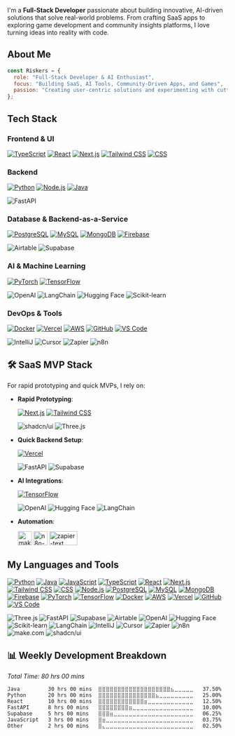 I'm a **Full-Stack Developer** passionate about building innovative, AI-driven solutions that solve real-world problems. From crafting SaaS apps to exploring game development and community insights platforms, I love turning ideas into reality with code.

## About Me
```javascript
const Riskers = {
  role: "Full-Stack Developer & AI Enthusiast",
  focus: "Building SaaS, AI Tools, Community-Driven Apps, and Games",
  passion: "Creating user-centric solutions and experimenting with cutting-edge tech"
};
```

## Tech Stack

### Frontend & UI
[![TypeScript](https://skillicons.dev/icons?theme=dark&i=ts)](https://skillicons.dev)
[![React](https://skillicons.dev/icons?theme=dark&i=react)](https://skillicons.dev)
[![Next.js](https://skillicons.dev/icons?theme=dark&i=nextjs)](https://skillicons.dev)
[![Tailwind CSS](https://skillicons.dev/icons?theme=dark&i=tailwind)](https://skillicons.dev)
[![CSS](https://skillicons.dev/icons?theme=dark&i=css)](https://skillicons.dev)

### Backend
[![Python](https://skillicons.dev/icons?theme=dark&i=py)](https://skillicons.dev)
[![Node.js](https://skillicons.dev/icons?theme=dark&i=nodejs)](https://skillicons.dev)
[![Java](https://skillicons.dev/icons?theme=dark&i=java)](https://skillicons.dev)

![FastAPI](https://img.shields.io/badge/-FastAPI-009688?logo=fastapi&logoColor=white)

### Database & Backend-as-a-Service
[![PostgreSQL](https://skillicons.dev/icons?theme=dark&i=postgres)](https://skillicons.dev)
[![MySQL](https://skillicons.dev/icons?theme=dark&i=mysql)](https://skillicons.dev)
[![MongoDB](https://skillicons.dev/icons?theme=dark&i=mongodb)](https://skillicons.dev)
[![Firebase](https://skillicons.dev/icons?theme=dark&i=firebase)](https://skillicons.dev)

![Airtable](https://img.shields.io/badge/-Airtable-18BFFF?logo=airtable&logoColor=white) 
![Supabase](https://img.shields.io/badge/-Supabase-3ECF8E?logo=supabase&logoColor=white) 

### AI & Machine Learning
[![PyTorch](https://skillicons.dev/icons?theme=dark&i=pytorch)](https://skillicons.dev)
[![TensorFlow](https://skillicons.dev/icons?theme=dark&i=tensorflow)](https://skillicons.dev)

![OpenAI](https://img.shields.io/badge/-OpenAI-412991?logo=openai&logoColor=white) 
![LangChain](https://img.shields.io/badge/-LangChain-1C3C3C?logo=langchain&logoColor=white) 
![Hugging Face](https://img.shields.io/badge/-Hugging_Face-FAD574?logo=huggingface&logoColor=black) 
![Scikit-learn](https://img.shields.io/badge/-Scikit_learn-F7931E?logo=scikit-learn&logoColor=white) 

### DevOps & Tools
[![Docker](https://skillicons.dev/icons?theme=dark&i=docker)](https://skillicons.dev)
[![Vercel](https://skillicons.dev/icons?theme=dark&i=vercel)](https://skillicons.dev)
[![AWS](https://skillicons.dev/icons?theme=dark&i=aws)](https://skillicons.dev)
[![GitHub](https://skillicons.dev/icons?theme=dark&i=github)](https://skillicons.dev)
[![VS Code](https://skillicons.dev/icons?theme=dark&i=vscode)](https://skillicons.dev)

![IntelliJ](https://img.shields.io/badge/-IntelliJ-000000?logo=intellij-idea&logoColor=white)
![Cursor](https://img.shields.io/badge/-Cursor-00A3E0?logo=cursor&logoColor=white) 
![Zapier](https://img.shields.io/badge/-Zapier-FF4A00?logo=zapier&logoColor=white) 
![n8n](https://img.shields.io/badge/-n8n-FF6C37?logo=n8n&logoColor=white)

## 🛠️ SaaS MVP Stack
For rapid prototyping and quick MVPs, I rely on:
- **Rapid Prototyping**: 

  [![Next.js](https://skillicons.dev/icons?theme=dark&i=nextjs)](https://skillicons.dev)
  [![Tailwind CSS](https://skillicons.dev/icons?theme=dark&i=tailwind)](https://skillicons.dev)
  
  ![shadcn/ui](https://img.shields.io/badge/-shadcn/ui-000000?logo=shadcnui&logoColor=white) 
  ![Three.js](https://img.shields.io/badge/-Three.js-000000?logo=three.js&logoColor=white)
- **Quick Backend Setup**:
  
  [![Vercel](https://skillicons.dev/icons?theme=dark&i=vercel)](https://skillicons.dev)

  ![FastAPI](https://img.shields.io/badge/-FastAPI-009688?logo=fastapi&logoColor=white) 
  ![Supabase](https://img.shields.io/badge/-Supabase-3ECF8E?logo=supabase&logoColor=white) 
- **AI Integrations**:
  
  [![TensorFlow](https://skillicons.dev/icons?theme=dark&i=tensorflow)](https://skillicons.dev)
  
  ![OpenAI](https://img.shields.io/badge/-OpenAI-412991?logo=openai&logoColor=white) 
  ![Hugging Face](https://img.shields.io/badge/-Hugging_Face-FAD574?logo=huggingface&logoColor=black) 
  ![LangChain](https://img.shields.io/badge/-LangChain-1C3C3C?logo=langchain&logoColor=white) 
- **Automation**: 

    <img width="32" height="32" alt="make-color" src="https://github.com/user-attachments/assets/06b0f3b5-af37-4f67-8452-4612add199b6" />
    <img width="32" height="32" alt="n8n-color" src="https://github.com/user-attachments/assets/13b237f1-73a9-478e-a5d5-8a23f739a976" />
    <img width="64" height="32" alt="zapier-text" src="https://github.com/user-attachments/assets/b7f29aff-178b-4652-a3f4-67393e5f4559" />


## My Languages and Tools
[![Python](https://skillicons.dev/icons?theme=dark&i=py)](https://skillicons.dev)
[![Java](https://skillicons.dev/icons?theme=dark&i=java)](https://skillicons.dev)
[![JavaScript](https://skillicons.dev/icons?theme=dark&i=js)](https://skillicons.dev)
[![TypeScript](https://skillicons.dev/icons?theme=dark&i=ts)](https://skillicons.dev)
[![React](https://skillicons.dev/icons?theme=dark&i=react)](https://skillicons.dev)
[![Next.js](https://skillicons.dev/icons?theme=dark&i=nextjs)](https://skillicons.dev)
[![Tailwind CSS](https://skillicons.dev/icons?theme=dark&i=tailwind)](https://skillicons.dev)
[![CSS](https://skillicons.dev/icons?theme=dark&i=css)](https://skillicons.dev)
[![Node.js](https://skillicons.dev/icons?theme=dark&i=nodejs)](https://skillicons.dev)
[![PostgreSQL](https://skillicons.dev/icons?theme=dark&i=postgres)](https://skillicons.dev)
[![MySQL](https://skillicons.dev/icons?theme=dark&i=mysql)](https://skillicons.dev)
[![MongoDB](https://skillicons.dev/icons?theme=dark&i=mongodb)](https://skillicons.dev)
[![Firebase](https://skillicons.dev/icons?theme=dark&i=firebase)](https://skillicons.dev)
[![PyTorch](https://skillicons.dev/icons?theme=dark&i=pytorch)](https://skillicons.dev)
[![TensorFlow](https://skillicons.dev/icons?theme=dark&i=tensorflow)](https://skillicons.dev)
[![Docker](https://skillicons.dev/icons?theme=dark&i=docker)](https://skillicons.dev)
[![AWS](https://skillicons.dev/icons?theme=dark&i=aws)](https://skillicons.dev)
[![Vercel](https://skillicons.dev/icons?theme=dark&i=vercel)](https://skillicons.dev)
[![GitHub](https://skillicons.dev/icons?theme=dark&i=github)](https://skillicons.dev)
[![VS Code](https://skillicons.dev/icons?theme=dark&i=vscode)](https://skillicons.dev)

![Three.js](https://img.shields.io/badge/-Three.js-000000?logo=three.js&logoColor=white) 
![FastAPI](https://img.shields.io/badge/-FastAPI-009688?logo=fastapi&logoColor=white) 
![Supabase](https://img.shields.io/badge/-Supabase-3ECF8E?logo=supabase&logoColor=white)
![Airtable](https://img.shields.io/badge/-Airtable-18BFFF?logo=airtable&logoColor=white) 
![OpenAI](https://img.shields.io/badge/-OpenAI-412991?logo=openai&logoColor=white) 
![Hugging Face](https://img.shields.io/badge/-Hugging_Face-FAD574?logo=huggingface&logoColor=black)
![Scikit-learn](https://img.shields.io/badge/-Scikit_learn-F7931E?logo=scikit-learn&logoColor=white)
![LangChain](https://img.shields.io/badge/-LangChain-1C3C3C?logo=langchain&logoColor=white) 
![IntelliJ](https://img.shields.io/badge/-IntelliJ-000000?logo=intellij-idea&logoColor=white) 
![Cursor](https://img.shields.io/badge/-Cursor-00A3E0?logo=cursor&logoColor=white) 
![Zapier](https://img.shields.io/badge/-Zapier-FF4A00?logo=zapier&logoColor=white) 
![n8n](https://img.shields.io/badge/-n8n-FF6C37?logo=n8n&logoColor=white)
![make.com](https://img.shields.io/badge/-Make.com-FF6F00?logo=makecom&logoColor=white) 
![shadcn/ui](https://img.shields.io/badge/-shadcn/ui-000000?logo=shadcnui&logoColor=white)

## 📊 Weekly Development Breakdown
*Total Time: 80 hrs 00 mins*

```plaintext
Java         30 hrs 00 mins  ⣿⣿⣿⣿⣿⣿⣿⣿⣿⣿⣿⣿⣿⣿⣿⣿⣿⣿⣿⣦⣀⣀⣀⣀⣀   37.50%
Python       20 hrs 00 mins  ⣿⣿⣿⣿⣿⣿⣿⣿⣿⣿⣿⣿⣿⣿⣿⣦⣀⣀⣀⣀⣀⣀⣀⣀⣀   25.00%
React        10 hrs 00 mins  ⣿⣿⣿⣿⣿⣿⣿⣿⣿⣿⣿⣿⣶⣀⣀⣀⣀⣀⣀⣀⣀⣀⣀⣀⣀   12.50%
FastAPI      8 hrs 00 mins   ⣿⣿⣿⣿⣿⣿⣿⣿⣶⣀⣀⣀⣀⣀⣀⣀⣀⣀⣀⣀⣀⣀⣀⣀⣀   10.00%
Supabase     5 hrs 00 mins   ⣿⣿⣿⣶⣀⣀⣀⣀⣀⣀⣀⣀⣀⣀⣀⣀⣀⣀⣀⣀⣀⣀⣀⣀⣀   06.25%
JavaScript   3 hrs 00 mins   ⣿⣶⣀⣀⣀⣀⣀⣀⣀⣀⣀⣀⣀⣀⣀⣀⣀⣀⣀⣀⣀⣀⣀⣀⣀   03.75%
Other        2 hrs 00 mins   ⣿⣄⣀⣀⣀⣀⣀⣀⣀⣀⣀⣀⣀⣀⣀⣀⣀⣀⣀⣀⣀⣀⣀⣀⣀   02.50%
```
